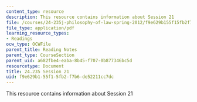 ```yaml
---
content_type: resource
description: This resource contains information about Session 21
file: /courses/24-235j-philosophy-of-law-spring-2012/f9e629b155f15fb2f7b6de52211cc7dc_MIT24_235JS12_Session21.pdf
file_type: application/pdf
learning_resource_types:
- Readings
ocw_type: OCWFile
parent_title: Reading Notes
parent_type: CourseSection
parent_uid: a682fbe4-eaba-8b45-f707-0b877346bc5d
resourcetype: Document
title: 24.235 Session 21
uid: f9e629b1-55f1-5fb2-f7b6-de52211cc7dc
---
```

This resource contains information about Session 21

